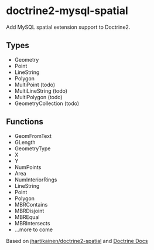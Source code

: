 # doctrine2-mysql-spatial

Add MySQL spatial extension support to Doctrine2.

## Types
* Geometry
* Point
* LineString
* Polygon
* MultiPoint (todo)
* MultiLineString (todo)
* MultiPolygon (todo)
* GeometryCollection (todo)

## Functions
* GeomFromText
* GLength
* GeometryType
* X
* Y
* NumPoints
* Area
* NumInteriorRings
* LineString
* Point
* Polygon
* MBRContains
* MBRDisjoint
* MBREqual
* MBRIntersects
* ...more to come

Based on [jhartikainen/doctrine2-spatial](https://github.com/jhartikainen/doctrine2-spatial) and [Doctrine Docs](http://docs.doctrine-project.org/projects/doctrine-orm/en/latest/cookbook/advanced-field-value-conversion-using-custom-mapping-types.html)

